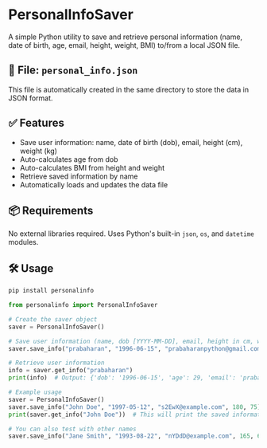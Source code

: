 # PersonalInfoSaver

A simple Python utility to save and retrieve personal information (name, date of birth, age, email, height, weight, BMI) to/from a local JSON file.

## 📁 File: `personal_info.json`
This file is automatically created in the same directory to store the data in JSON format.

## ✅ Features
- Save user information: name, date of birth (dob), email, height (cm), weight (kg)
- Auto-calculates age from dob
- Auto-calculates BMI from height and weight
- Retrieve saved information by name
- Automatically loads and updates the data file

## 📦 Requirements
No external libraries required. Uses Python's built-in `json`, `os`, and `datetime` modules.

## 🛠️ Usage

```bash
pip install personalinfo
```

```python
from personalinfo import PersonalInfoSaver

# Create the saver object
saver = PersonalInfoSaver()

# Save user information (name, dob [YYYY-MM-DD], email, height in cm, weight in kg)
saver.save_info("prabaharan", "1996-06-15", "prabaharanpython@gmail.com", 170, 65)

# Retrieve user information
info = saver.get_info("prabaharan")
print(info)  # Output: {'dob': '1996-06-15', 'age': 29, 'email': 'prabaharanpython@gmail.com', 'height_cm': 170, 'weight_kg': 65, 'bmi': 22.49}

# Example usage
saver = PersonalInfoSaver()
saver.save_info("John Doe", "1997-05-12", "s2EwX@example.com", 180, 75)
print(saver.get_info("John Doe"))  # This will print the saved information for "John Doe"

# You can also test with other names
saver.save_info("Jane Smith", "1993-08-22", "nYDdD@example.com", 165, 60)
```
